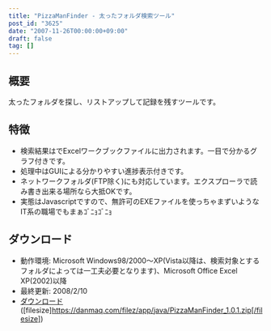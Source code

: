 ```yaml
---
title: "PizzaManFinder - 太ったフォルダ検索ツール"
post_id: "3625"
date: "2007-11-26T00:00:00+09:00"
draft: false
tag: []
---
```



## 概要

太ったフォルダを探し、リストアップして記録を残すツールです。

## 特徴



  * 検索結果はでExcelワークブックファイルに出力されます。一目で分かるグラフ付きです。
  * 処理中はGUIによる分かりやすい進捗表示付きです。
  * ネットワークフォルダ(FTP除く)にも対応しています。エクスプローラで読み書き出来る場所なら大抵OKです。
  * 実態はJavascriptですので、無許可のEXEファイルを使っちゃまずいようなIT系の職場でもまぁｺﾞﾆｮｺﾞﾆｮ
## ダウンロード



  * 動作環境: Microsoft Windows98/2000～XP(Vista以降は、検索対象とするフォルダによっては一工夫必要となります)、Microsoft Office Excel XP(2002)以降
  * 最終更新: 2008/2/10
  * [ダウンロード](/filez/app/java/PizzaManFinder_1.0.1.zip) ([filesize]https://danmaq.com/filez/app/java/PizzaManFinder_1.0.1.zip[/filesize])
